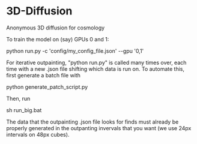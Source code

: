 # 3D-Diffusion
Anonymous 3D diffusion for cosmology

To train the model on (say) GPUs 0 and 1:

python run.py -c 'config/my_config_file.json' --gpu '0,1'

For iterative outpainting, "python run.py" is called many times over, each time with a new .json file shifting which data is run on. To automate this, first generate a batch file with

python generate_patch_script.py

Then, run

sh run_big.bat

The data that the outpainting .json file looks for finds must already be properly generated in the outpanting invervals that you want (we use 24px intervals on 48px cubes).
